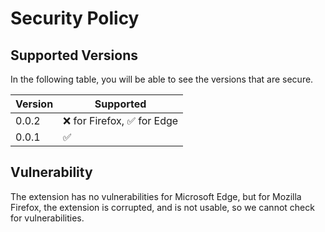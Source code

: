 # Security Policy

## Supported Versions

In the following table, you will be able to see the versions that are secure.

| Version | Supported                                    |
| ------- | -------------------------------------------- |
| 0.0.2   | :x: for Firefox, :white_check_mark: for Edge |
| 0.0.1   | :white_check_mark:                           |

## Vulnerability

The extension has no vulnerabilities for Microsoft Edge, but for Mozilla Firefox, the extension is corrupted, and is not usable, so we cannot check for vulnerabilities.
